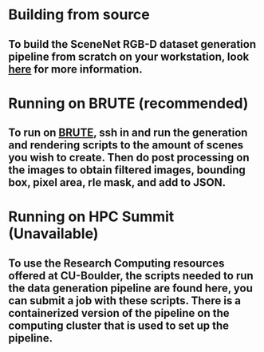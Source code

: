 # Building from source
To build the SceneNet RGB-D dataset generation pipeline from scratch on your workstation, look [here](https://github.com/juanhotencoding/SceneNetRGB-D/tree/master/src) for more information. 
---  
# Running on BRUTE (recommended)
To run on [BRUTE](https://github.com/juanhotencoding/SceneNetRGB-D/tree/master/brute), ssh in and run the generation and rendering scripts to the amount of scenes you wish to create. Then do post processing on the images to obtain filtered images, bounding box, pixel area, rle mask, and add to JSON.
---
# Running on HPC Summit (Unavailable)
To use the Research Computing resources offered at CU-Boulder, the scripts needed to run the data generation pipeline are found here, you can submit a job with these scripts. There is a containerized version of the pipeline on the computing cluster that is used to set up the pipeline.
---